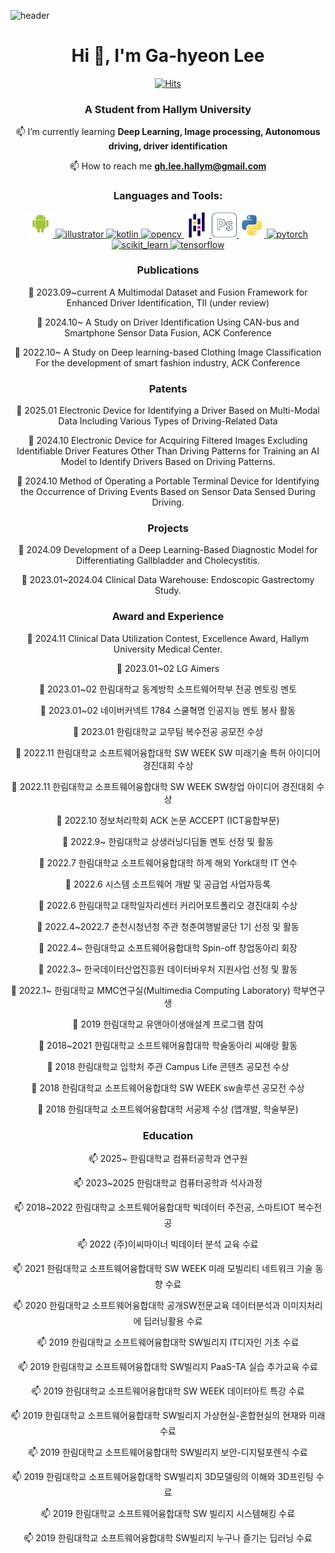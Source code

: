 ![header](https://capsule-render.vercel.app/api?type=shark&color=auto&height=250&section=header&text=Ga-hyeon's%20GitHub&fontSize=70&animation=scaleIn)

<div align='center'>

<h1 align="center">Hi 👋, I'm Ga-hyeon Lee </h1>
  
[![Hits](https://hits.seeyoufarm.com/api/count/incr/badge.svg?url=https%3A%2F%2Fgithub.com%2FLeeGaHyeon&count_bg=%2354C6CA&title_bg=%236D736D&icon=&icon_color=%23E7E7E7&title=hits&edge_flat=false)](https://hits.seeyoufarm.com)
  
<h3 align="center">A Student from Hallym University</h3>

📫  I’m currently learning **Deep Learning, Image processing, Autonomous driving, driver identification**

📫 How to reach me **gh.lee.hallym@gmail.com**

<p align="center">
</p>

<h3 align="center">Languages and Tools:</h3>
<p align="center"> <a href="https://developer.android.com" target="_blank" rel="noreferrer"> <img src="https://raw.githubusercontent.com/devicons/devicon/master/icons/android/android-original-wordmark.svg" alt="android" width="40" height="40"/>  <a href="https://www.adobe.com/in/products/illustrator.html" target="_blank" rel="noreferrer"> <img src="https://www.vectorlogo.zone/logos/adobe_illustrator/adobe_illustrator-icon.svg" alt="illustrator" width="40" height="40"/> </a> <a href="https://kotlinlang.org" target="_blank" rel="noreferrer"> <img src="https://www.vectorlogo.zone/logos/kotlinlang/kotlinlang-icon.svg" alt="kotlin" width="40" height="40"/> </a> <a href="https://opencv.org/" target="_blank" rel="noreferrer"> <img src="https://www.vectorlogo.zone/logos/opencv/opencv-icon.svg" alt="opencv" width="40" height="40"/> </a> <a href="https://pandas.pydata.org/" target="_blank" rel="noreferrer"> <img src="https://raw.githubusercontent.com/devicons/devicon/2ae2a900d2f041da66e950e4d48052658d850630/icons/pandas/pandas-original.svg" alt="pandas" width="40" height="40"/> </a> <a href="https://www.photoshop.com/en" target="_blank" rel="noreferrer"> <img src="https://raw.githubusercontent.com/devicons/devicon/master/icons/photoshop/photoshop-line.svg" alt="photoshop" width="40" height="40"/> </a> <a href="https://www.python.org" target="_blank" rel="noreferrer"> <img src="https://raw.githubusercontent.com/devicons/devicon/master/icons/python/python-original.svg" alt="python" width="40" height="40"/> </a> <a href="https://pytorch.org/" target="_blank" rel="noreferrer"> <img src="https://www.vectorlogo.zone/logos/pytorch/pytorch-icon.svg" alt="pytorch" width="40" height="40"/> </a> <a href="https://scikit-learn.org/" target="_blank" rel="noreferrer"> <img src="https://upload.wikimedia.org/wikipedia/commons/0/05/Scikit_learn_logo_small.svg" alt="scikit_learn" width="40" height="40"/> </a> <a href="https://www.tensorflow.org" target="_blank" rel="noreferrer"> <img src="https://www.vectorlogo.zone/logos/tensorflow/tensorflow-icon.svg" alt="tensorflow" width="40" height="40"/> </a> </p>
  

<h3 align="center">Publications</h3>
  
🌱 2023.09~current A Multimodal Dataset and Fusion Framework for Enhanced Driver Identification, TII (under review)
  
🌱 2024.10~ A Study on Driver Identification Using CAN-bus and Smartphone Sensor Data Fusion, ACK Conference

🌱 2022.10~ A Study on Deep learning-based Clothing Image Classification For the development of smart fashion industry, ACK Conference

<h3 align="center">Patents</h3>
  
🌱 2025.01 Electronic Device for Identifying a Driver Based on Multi-Modal Data Including Various Types of Driving-Related Data

🌱 2024.10 Electronic Device for Acquiring Filtered Images Excluding Identifiable Driver Features Other Than Driving Patterns for Training an AI Model to Identify Drivers Based on Driving Patterns.

🌱 2024.10  Method of Operating a Portable Terminal Device for Identifying the Occurrence of Driving Events Based on Sensor Data Sensed During Driving.

<h3 align="center">Projects</h3>
  
🌱 2024.09 Development of a Deep Learning-Based Diagnostic Model for Differentiating Gallbladder and Cholecystitis.

🌱 2023.01~2024.04 Clinical Data Warehouse: Endoscopic Gastrectomy Study.

<h3 align="center">Award and Experience</h3>

🌱 2024.11 Clinical Data Utilization Contest, Excellence Award, Hallym University Medical Center. 

🌱 2023.01~02 LG Aimers 
  
🌱 2023.01~02 한림대학교 동계방학 소프트웨어학부 전공 멘토링 멘토
  
🌱 2023.01~02 네이버커넥트 1784 스쿨혁명 인공지능 멘토 봉사 활동
  
🌱 2023.01 한림대학교 교무팀 복수전공 공모전 수상

🌱 2022.11 한림대학교 소프트웨어융합대학 SW WEEK SW 미래기술 특허 아이디어 경진대회 수상 
 
🌱 2022.11 한림대학교 소프트웨어융합대학 SW WEEK SW창업 아이디어 경진대회 수상 
  
🌱 2022.10 정보처리학회 ACK 논문 ACCEPT (ICT융합부문)
  
🌱 2022.9~ 한림대학교 상생러닝디딤돌 멘토 선정 및 활동  
  
🌱 2022.7 한림대학교 소프트웨어융합대학 하계 해외 York대학 IT 연수 
  
🌱 2022.6 시스템 소프트웨어 개발 및 공급업 사업자등록
 
🌱 2022.6 한림대학교 대학일자리센터 커리어포트폴리오 경진대회 수상 
  
🌱 2022.4~2022.7 춘천시청년청 주관 청춘여행발굴단 1기 선정 및 활동 
  
🌱 2022.4~ 한림대학교 소프트웨어융합대학 Spin-off 창업동아리 회장 
  
🌱 2022.3~ 한국데이터산업진흥원 데이터바우처 지원사업 선정 및 활동 
  
🌱 2022.1~ 한림대학교 MMC연구실(Multimedia Computing Laboratory) 학부연구생
  
🌱 2019 한림대학교 유앤아이생애설계 프로그램 참여 
  
🌱 2018~2021 한림대학교 소프트웨어융합대학 학술동아리 씨애랑 활동 

🌱 2018 한림대학교 입학처 주관 Campus Life 콘텐츠 공모전 수상 
  
🌱 2018 한림대학교 소프트웨어융합대학 SW WEEK sw솔루션 공모전 수상 
  
🌱 2018 한림대학교 소프트웨어융합대학 서공제 수상 (앱개발, 학술부문)
  
<h3 align="center">Education</h3>
📫 2025~ 한림대학교 컴퓨터공학과 연구원   

📫 2023~2025 한림대학교 컴퓨터공학과 석사과정   

📫 2018~2022 한림대학교 소프트웨어융합대학 빅데이터 주전공, 스마트IOT 복수전공  
  
📫 2022 (주)이씨마이너 빅데이터 분석 교육 수료  
  
📫 2021 한림대학교 소프트웨어융합대학 SW WEEK 미래 모빌리티 네트워크 기술 동향 수료 
  
📫 2020 한림대학교 소프트웨어융합대학 공개SW전문교육 데이터분석과 이미지처리에 딥러닝활용 수료
  
📫 2019 한림대학교 소프트웨어융합대학 SW빌리지 IT디자인 기초 수료 
  
📫 2019 한림대학교 소프트웨어융합대학 SW빌리지 PaaS-TA 실습 추가교육 수료
  
📫 2019 한림대학교 소프트웨어융합대학 SW WEEK 데이터아트 특강 수료 
  
📫 2019 한림대학교 소프트웨어융합대학 SW빌리지 가상현실-혼합현실의 현재와 미래 수료

📫 2019 한림대학교 소프트웨어융합대학 SW빌리지 보안-디지털포렌식 수료
  
📫 2019 한림대학교 소프트웨어융합대학 SW빌리지 3D모델링의 이해와 3D프린팅 수료
  
📫 2019 한림대학교 소프트웨어융합대학 SW 빌리지 시스템해킹 수료
  
📫 2019 한림대학교 소프트웨어융합대학 SW빌리지 누구나 즐기는 딥러닝 수료

</div>
